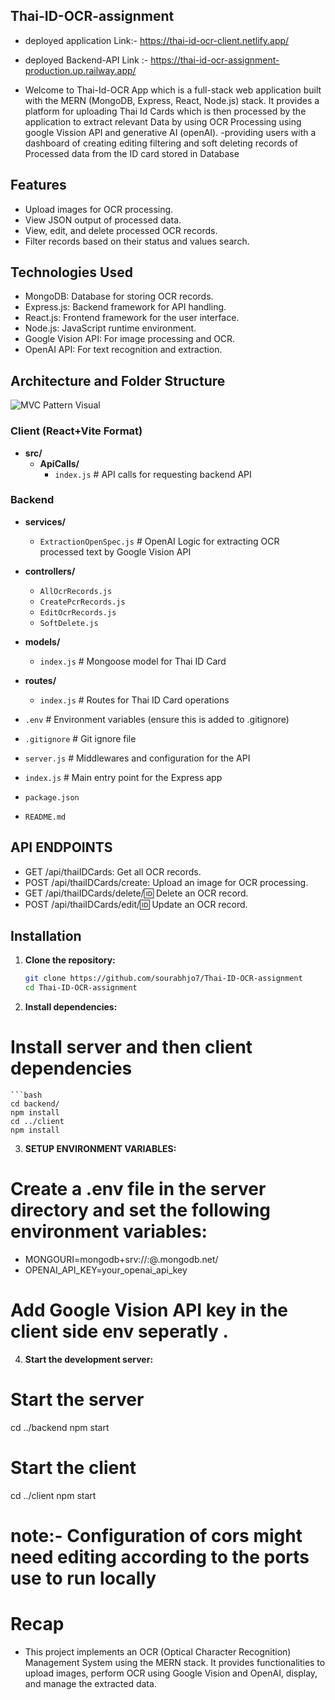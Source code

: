 ## Thai-ID-OCR-assignment

- deployed application Link:- https://thai-id-ocr-client.netlify.app/
- deployed Backend-API Link :- https://thai-id-ocr-assignment-production.up.railway.app/

- Welcome to Thai-Id-OCR App  which is a full-stack web application built with the MERN (MongoDB, Express, React, Node.js) stack. It provides a platform for uploading Thai Id Cards which is  then processed by the application to extract relevant Data by using  OCR Processing using google Vission API and generative AI (openAI).
-providing users with a dashboard of creating editing filtering and soft deleting records of Processed data from the ID card stored in Database 


## Features

- Upload images for OCR processing.
- View JSON output of processed data.
- View, edit, and delete processed OCR records.
- Filter records based on their status and values search.

## Technologies Used

- MongoDB: Database for storing OCR records.
- Express.js: Backend framework for API handling.
- React.js: Frontend framework for the user interface.
- Node.js: JavaScript runtime environment.
- Google Vision API: For image processing and OCR.
- OpenAI API: For text recognition and extraction.

## Architecture and Folder Structure 
![MVC Pattern Visual](https://www.freecodecamp.org/news/content/images/size/w2000/2021/04/BG.png)
### Client (React+Vite Format)

- **src/**
  - **ApiCalls/**
    - `index.js` # API calls for requesting backend API

### Backend

- **services/**
  - `ExtractionOpenSpec.js` # OpenAI Logic for extracting OCR processed text by Google Vision API

- **controllers/**
  - `AllOcrRecords.js` 
  - `CreatePcrRecords.js`
  - `EditOcrRecords.js`
  - `SoftDelete.js`

- **models/**
  - `index.js` # Mongoose model for Thai ID Card

- **routes/**
  - `index.js` # Routes for Thai ID Card operations

- `.env` # Environment variables (ensure this is added to .gitignore)
- `.gitignore` # Git ignore file
- `server.js` # Middlewares and configuration for the API  
- `index.js` # Main entry point for the Express app
- `package.json`
- `README.md`

## API ENDPOINTS
- GET /api/thaiIDCards: Get all OCR records.
- POST /api/thaiIDCards/create: Upload an image for OCR processing.
- GET /api/thaiIDCards/delete/:id: Delete an OCR record.
- POST /api/thaiIDCards/edit/:id: Update an OCR record.

## Installation

1. **Clone the repository:**

   ```bash
   git clone https://github.com/sourabhjo7/Thai-ID-OCR-assignment
   cd Thai-ID-OCR-assignment

2. **Install dependencies:**
  # Install server and then client dependencies
    ```bash
    cd backend/
    npm install
    cd ../client
    npm install

3. **SETUP ENVIRONMENT VARIABLES:**

# Create a .env file in the server directory and set the following environment variables:
- MONGOURI=mongodb+srv://<username>:<password>@<cluster>.mongodb.net/<database>
- OPENAI_API_KEY=your_openai_api_key
# Add Google Vision API key in the client side env seperatly .

4. **Start the development server:**
# Start the server
cd ../backend
npm start

# Start the client
cd ../client
npm start

# note:- Configuration of cors might need editing according to the ports use to run locally 



# Recap
 - This project implements an OCR (Optical Character Recognition) Management System using the MERN stack. It provides functionalities to upload images, perform OCR using Google Vision and OpenAI, display, and manage the extracted data.
